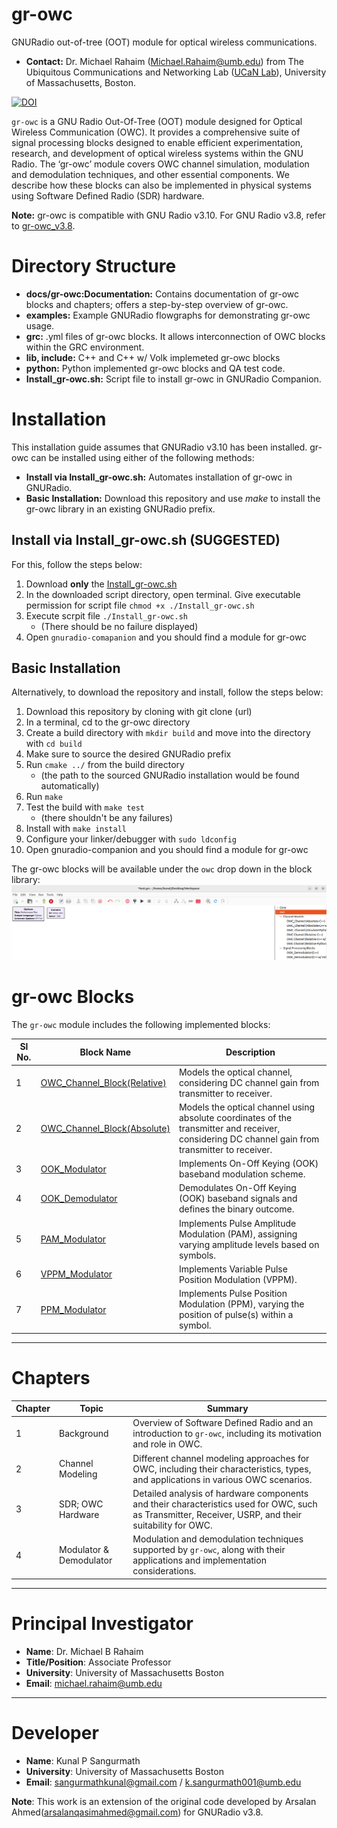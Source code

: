 # gr-owc
GNURadio out-of-tree (OOT) module for optical wireless communications. 

* **Contact:** Dr. Michael Rahaim (<Michael.Rahaim@umb.edu>) from The Ubiquitous Communications and Networking Lab ([UCaN Lab](https://www.umb.edu/ucanlab)), University of Massachusetts, Boston.

<a href="https://zenodo.org/badge/latestdoi/323626297"><img src="https://zenodo.org/badge/323626297.svg" alt="DOI"></a>

`gr-owc` is a GNU Radio Out-Of-Tree (OOT) module designed for Optical Wireless Communication (OWC). It provides a comprehensive suite of signal processing blocks designed to enable efficient experimentation, research, and development of optical wireless systems within the GNU Radio. The ‘gr-owc’ module covers OWC channel simulation, modulation and demodulation techniques, and other essential components. We describe how these blocks can also be implemented in physical systems using Software Defined Radio (SDR) hardware. 

**Note:** gr-owc is compatible with GNU Radio v3.10. For GNU Radio v3.8, refer to [gr-owc_v3.8](https://github.com/UCaNLabUMB/gr-owc/releases/tag/v1.1.0). 

# Directory Structure
* **docs/gr-owc:Documentation:** Contains documentation of gr-owc blocks and chapters; offers a step-by-step overview of gr-owc.
* **examples:** Example GNURadio flowgraphs for demonstrating gr-owc usage.
* **grc:** .yml files of gr-owc blocks. It allows interconnection of OWC blocks within the GRC environment.
* **lib, include:** C++ and C++ w/ Volk implemeted gr-owc blocks
* **python:** Python implemented gr-owc blocks and QA test code.
* **Install_gr-owc.sh:** Script file to install gr-owc in GNURadio Companion.

# Installation

This installation guide assumes that GNURadio v3.10 has been installed. gr-owc can be installed using either of the following methods:
* **Install via Install_gr-owc.sh:** Automates installation of gr-owc in GNURadio.
* **Basic Installation:** Download this repository and use _make_ to install the gr-owc library in an existing GNURadio prefix.



## Install via Install_gr-owc.sh (SUGGESTED)
For this, follow the steps below:

1. Download **only** the [Install_gr-owc.sh](https://github.com/UCaNLabUMB/gr-owc/blob/main/Install_gr-owc.sh)
2. In the downloaded script directory, open terminal. Give executable permission for script file `chmod +x ./Install_gr-owc.sh`
3. Execute scrpit file `./Install_gr-owc.sh`
   * (There should be no failure displayed)
4. Open `gnuradio-comapanion` and you should find a module for gr-owc
   


## Basic Installation
Alternatively, to download the repository and install, follow the steps below:

1. Download this repository by cloning with git clone (url)
1. In a terminal, cd to the gr-owc directory
1. Create a build directory with `mkdir build` and move into the directory with `cd build`
1. Make sure to source the desired GNURadio prefix
1. Run `cmake ../` from the build directory
   * (the path to the sourced GNURadio installation would be found automatically)
1. Run `make`
1. Test the build with `make test` 
   * (there shouldn't be any failures)
1. Install with `make install`
1. Configure your linker/debugger with `sudo ldconfig`
1. Open gnuradio-companion and you should find a module for gr-owc

The gr-owc blocks will be available under the `owc` drop down in the block library:
![gr-owc in GRC](https://github.com/UCaNLabUMB/gr-owc/blob/main/docs/gr-owc%3A%20Documentation/Images/gr-owc_in_GRC.png)


# gr-owc Blocks

The `gr-owc` module includes the following implemented blocks:
  
| Sl No. | Block Name                    | Description                                                                                               |
|--------|--------------------------------|-----------------------------------------------------------------------------------------------------------|
| 1      | [OWC_Channel_Block(Relative)](https://github.com/UCaNLabUMB/gr-owc/blob/main/docs/gr-owc%3A%20Documentation/Blocks/OWC_Channel_Model(Relative).md)    | Models the optical channel, considering DC channel gain from transmitter to receiver.                     |
| 2      | [OWC_Channel_Block(Absolute)](https://github.com/UCaNLabUMB/gr-owc/blob/main/docs/gr-owc%3A%20Documentation/Blocks/OWC_Channel_Block(Absolute).md)    | Models the optical channel using absolute coordinates of the transmitter and receiver, considering DC channel gain from transmitter to receiver. |
| 3      | [OOK_Modulator](https://github.com/UCaNLabUMB/gr-owc/blob/main/docs/gr-owc%3A%20Documentation/Blocks/OOK_Modulator.md)                  | Implements On-Off Keying (OOK) baseband modulation scheme.                                                |
| 4      | [OOK_Demodulator](https://github.com/UCaNLabUMB/gr-owc/blob/main/docs/gr-owc%3A%20Documentation/Blocks/OOK_Demodulator.md)                | Demodulates On-Off Keying (OOK) baseband signals and defines the binary outcome.                          |
| 5      | [PAM_Modulator](https://github.com/UCaNLabUMB/gr-owc/blob/main/docs/gr-owc%3A%20Documentation/Blocks/PAM_Modulator.md)                | Implements Pulse Amplitude Modulation (PAM), assigning varying amplitude levels based on symbols.           |
| 6      | [VPPM_Modulator](https://github.com/UCaNLabUMB/gr-owc/blob/main/docs/gr-owc%3A%20Documentation/Blocks/VPPM_Modulator.md)                | Implements Variable Pulse Position Modulation (VPPM).                          |
| 7      | [PPM_Modulator](https://github.com/UCaNLabUMB/gr-owc/blob/main/docs/gr-owc%3A%20Documentation/Blocks/PPM_Modulator.md)                | Implements Pulse Position Modulation (PPM), varying the position of pulse(s) within a symbol.                          |

---

# Chapters

| Chapter | Topic                | Summary                                                                                                               |
|---------|-----------------------|-----------------------------------------------------------------------------------------------------------------------|
| 1       | Background            | Overview of Software Defined Radio and an introduction to `gr-owc`, including its motivation and role in OWC.         |
| 2       | Channel Modeling      | Different channel modeling approaches for OWC, including their characteristics, types, and applications in various OWC scenarios. |
| 3       | SDR; OWC Hardware     | Detailed analysis of hardware components and their characteristics used for OWC, such as Transmitter, Receiver, USRP, and their suitability for OWC. |
| 4       | Modulator & Demodulator | Modulation and demodulation techniques supported by `gr-owc`, along with their applications and implementation considerations. |

---

# Principal Investigator

- **Name**: Dr. Michael B Rahaim  
- **Title/Position**: Associate Professor  
- **University**: University of Massachusetts Boston  
- **Email**: michael.rahaim@umb.edu  

---

# Developer

- **Name**: Kunal P Sangurmath  
- **University**: University of Massachusetts Boston  
- **Email**: sangurmathkunal@gmail.com / k.sangurmath001@umb.edu  

**Note**: This work is an extension of the original code developed by Arsalan Ahmed(<arsalanqasimahmed@gmail.com>) for GNURadio v3.8.
